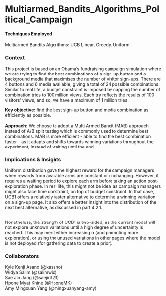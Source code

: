 # Multiarmed_Bandits_Algorithms_Political_Campaign

#### Techniques Employed
Multiarmed Bandits Algorithms: UCB Linear, Greedy, Uniform

### Context
This project is based on an Obama’s fundraising campaign simulation where we are trying to find the best combinations of a sign-up button and a background media that maximises the number of visitor sign-ups. There are 4 buttons and 6 media available, giving a total of 24 possible combinations. Similar to real life, a budget constraint is imposed by capping the number of combination tries to 100 million views. Each try reflects the results of 100 visitors’ views, and so, we have a maximum of 1 million tries. <br>

<strong> Key objective: </strong> find the best sign-up button and media combination as efficiently as possible.<br><br>
  <strong> Approach:</strong> We choose to adopt a Multi Armed Bandit (MAB) approach instead of A/B split testing which is commonly used to determine best combinations. MAB is more efficient - able to find the best combination faster - as it adapts and shifts towards winning variations throughout the experiment, instead of waiting until the end. <br>
  
### Implications & Insights
Uniform distribution gave the highest reward for the campaign managers when rewards from available arms are constant or unchanging. However, it requires a waiting period to explore each arm before taking an action post-exploration phase. In real life, this might not be ideal as campaign managers might also face time constraint, on top of budget constraint. In that case, UCB1 offers a relatively faster alternative to determine a winning variation on a sign-up page. It also offers a better insight into the distribution of the next best alternative, as discussed in part 4.2.1. 

<br> Nonetheless, the strength of UCB1 is two-sided, as the current model will not explore unknown variations until a high degree of uncertainty is reached. This may merit either increasing ɑ (and promoting more exploration), or using the unused variations in other pages where the model is not deployed (for gathering data to create a prior). <br>

### Collaborators
Kyle Kenji Asano (@kasano)<br>
Widya Salim (@salimwid)<br>
Sae Jin Jang (@saejin123)<br>
Hpone Myat Khine (@HponeMK) <br>
Amy Mingxuan Yang (@mingxuanyang-amy)
